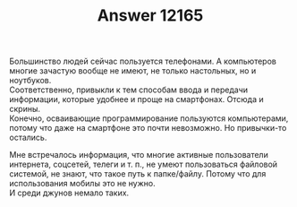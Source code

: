 ﻿---
title: "Answer 12165"
se.owner.user_id: 184217
se.owner.display_name: "Alexander Petrov"
se.owner.link: "https://ru.meta.stackoverflow.com/users/184217/alexander-petrov"
se.answer_id: 12165
se.question_id: 12162
se.post_type: answer
se.is_accepted: False
---
<p>Большинство людей сейчас пользуется телефонами. А компьютеров многие зачастую вообще не имеют, не только настольных, но и ноутбуков.<br />
Соответственно, привыкли к тем способам ввода и передачи информации, которые удобнее и проще на смартфонах. Отсюда и скрины.<br />
Конечно, осваивающие программирование пользуются компьютерами, потому что даже на смартфоне это почти невозможно. Но привычки-то остались.</p>
<p>Мне встречалось информация, что многие активные пользователи интернета, соцсетей, телеги и т. п., не умеют пользоваться файловой системой, не знают, что такое путь к папке/файлу. Потому что для использования мобилы это не нужно.<br />
И среди джунов немало таких.</p>
